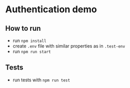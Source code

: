 # Authentication demo

## How to run

- run `npm install`
- create `.env` file with similar properties as in `.test-env`
- run `npm run start`

## Tests

- run tests with `npm run test`
